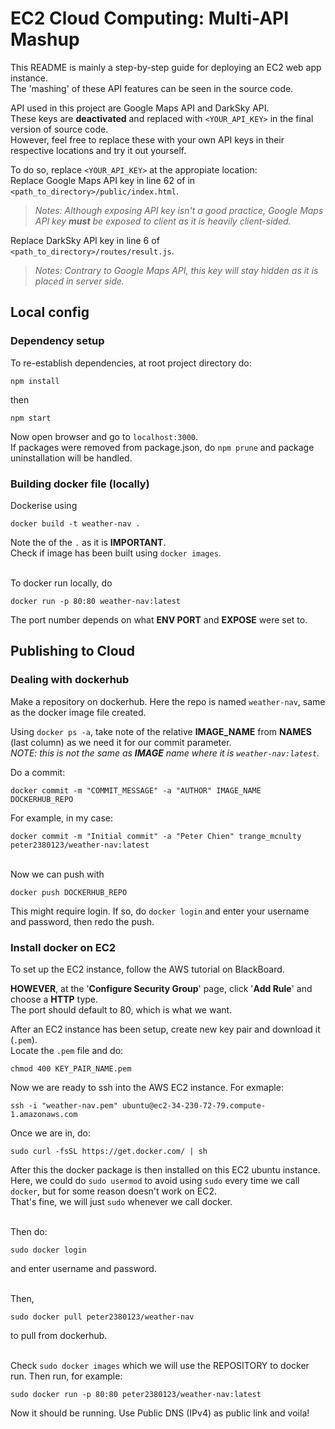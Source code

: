 # EC2 Cloud Computing: Multi-API Mashup
This README is mainly a step-by-step guide for deploying an EC2 web app instance.   
The 'mashing' of these API features can be seen in the source code.

API used in this project are Google Maps API and DarkSky API.  
These keys are **deactivated** and replaced with `<YOUR_API_KEY>` in the final version of source code.  
However, feel free to replace these with your own API keys in their respective locations and try it out yourself.  

To do so, replace `<YOUR_API_KEY>` at the appropiate location:  
Replace Google Maps API key in line 62 of in `<path_to_directory>/public/index.html`.  
>_Notes: Although exposing API key isn't a good practice, Google Maps API key **must** be exposed to client as it is heavily client-sided._  

Replace DarkSky API key in line 6 of `<path_to_directory>/routes/result.js`.  
>_Notes: Contrary to Google Maps API, this key will stay hidden as it is placed in server side._  

## Local config
### Dependency setup
To re-establish dependencies, at root project directory do:
```
npm install
```  
then 
```
npm start
```  
Now open browser and go to `localhost:3000`.  
If packages were removed from package.json, do `npm prune` and package uninstallation will be handled.

### Building docker file (locally)
Dockerise using 
```
docker build -t weather-nav .
``` 
Note the of the `.` as it is **IMPORTANT**.  
Check if image has been built using `docker images`.

</br>To docker run locally, do 
```
docker run -p 80:80 weather-nav:latest
```  
The port number depends on what **ENV PORT** and **EXPOSE** were set to.

## Publishing to Cloud
### Dealing with dockerhub
Make a repository on dockerhub. Here the repo is named `weather-nav`, same as the docker image file created.

Using `docker ps -a`, take note of the relative **IMAGE_NAME** from **NAMES** (last column) as we need it for our commit parameter.  
_NOTE: this is not the same as **IMAGE** name where it is `weather-nav:latest`._

Do a commit:  
```
docker commit -m "COMMIT_MESSAGE" -a "AUTHOR" IMAGE_NAME DOCKERHUB_REPO
```  
For example, in my case:  
```
docker commit -m "Initial commit" -a "Peter Chien" trange_mcnulty peter2380123/weather-nav:latest
```

</br>Now we can push with 
```
docker push DOCKERHUB_REPO
```  
This might require login. If so, do `docker login` and enter your username and password, then redo the push.

### Install docker on EC2
To set up the EC2 instance, follow the AWS tutorial on BlackBoard.  

**HOWEVER**, at the '**Configure Security Group**' page, click '**Add Rule**' and choose a **HTTP** type.  
The port should default to 80, which is what we want. 

After an EC2 instance has been setup, create new key pair and download it (`.pem`).  
Locate the `.pem` file and do:
```
chmod 400 KEY_PAIR_NAME.pem
```

Now we are ready to ssh into the AWS EC2 instance. For exmaple: 
```
ssh -i "weather-nav.pem" ubuntu@ec2-34-230-72-79.compute-1.amazonaws.com
```

Once we are in, do:
```
sudo curl -fsSL https://get.docker.com/ | sh
```  
After this the docker package is then installed on this EC2 ubuntu instance.  
Here, we could do `sudo usermod` to avoid using `sudo` every time we call `docker`, but for some reason doesn't work on EC2.  
That's fine, we will just `sudo` whenever we call docker. 

</br>Then do:
```
sudo docker login
```
and enter username and password.

</br>Then, 
```
sudo docker pull peter2380123/weather-nav
``` 
to pull from dockerhub.

</br>Check `sudo docker images` which we will use the REPOSITORY to docker run. Then run, for example:
```
sudo docker run -p 80:80 peter2380123/weather-nav:latest
```  
Now it should be running. Use Public DNS (IPv4) as public link and voila!